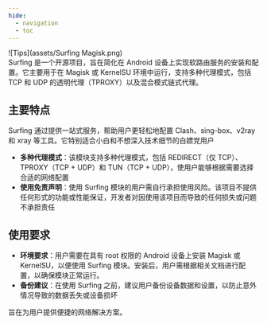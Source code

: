 ```yaml
---
hide:
  - navigation
  - toc
---
```

![Tips](assets/Surfing Magisk.png)  
Surfing 是一个开源项目，旨在简化在 Android 设备上实现软路由服务的安装和配置。它主要用于在 Magisk 或 KernelSU 环境中运行，支持多种代理模式，包括 TCP 和 UDP 的透明代理（TPROXY）以及混合模式链式代理。  

## 主要特点

Surfing 通过提供一站式服务，帮助用户更轻松地配置 Clash、sing-box、v2ray 和 xray 等工具。它特别适合小白和不想深入技术细节的白嫖党用户

- **多种代理模式**：该模块支持多种代理模式，包括 REDIRECT（仅 TCP）、TPROXY（TCP + UDP）和 TUN（TCP + UDP），使用户能够根据需要选择合适的网络配置
- **使用免责声明**：使用 Surfing 模块的用户需自行承担使用风险。该项目不提供任何形式的功能或性能保证，开发者对因使用该项目而导致的任何损失或问题不承担责任

## 使用要求

- **环境要求**：用户需要在具有 root 权限的 Android 设备上安装 Magisk 或 KernelSU，以便使用 Surfing 模块。安装后，用户需根据相关文档进行配置，以确保模块正常运行。
- **备份建议**：在使用 Surfing 之前，建议用户备份设备数据和设置，以防止意外情况导致的数据丢失或设备损坏
  
旨在为用户提供便捷的网络解决方案。